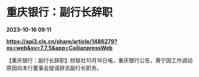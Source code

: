 # 重庆银行：副行长辞职

**2023-10-16 09:11**

**https://api3.cls.cn/share/article/1486279?os=web&sv=7.7.5&app=CailianpressWeb**

【重庆银行：副行长辞职】财联社10月16日电，重庆银行公告，黄宁因工作调动原因向本行董事会提请辞去副行长职务。